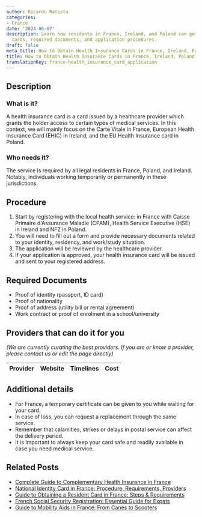 ```yaml
---
author: Ricardo Batista
categories:
- France
date: '2024-06-07'
description: Learn how residents in France, Ireland, and Poland can get health insurance
  cards, required documents, and application procedures.
draft: false
meta_title: How to Obtain Health Insurance Cards in France, Ireland, Poland
title: How to Obtain Health Insurance Cards in France, Ireland, Poland
translationKey: france-health_insurance_card_application
---
```





## Description
### What is it?
A health insurance card is a card issued by a healthcare provider which grants the holder access to certain types of medical services. In this context, we will mainly focus on the Carte Vitale in France, European Health Insurance Card (EHIC) in Ireland, and the EU Health Insurance card in Poland.
### Who needs it?
The service is required by all legal residents in France, Poland, and Ireland. Notably, individuals working temporarily or permanently in these jurisdictions.

## Procedure
1. Start by registering with the local health service: in France with Caisse Primaire d'Assurance Maladie (CPAM), Health Service Executive (HSE) in Ireland and NFZ in Poland.
2. You will need to fill out a form and provide necessary documents related to your identity, residency, and work/study situation.
3. The application will be reviewed by the healthcare provider.
4. If your application is approved, your health insurance card will be issued and sent to your registered address.

## Required Documents
- Proof of identity (passport, ID card)
- Proof of nationality
- Proof of address (utility bill or rental agreement)
- Work contract or proof of enrolment in a school/university

## Providers that can do it for you

_(We are currently curating the best providers. If you are or know a provider, please contact us or edit the page directly)_

| Provider        |     Website     |     Timelines    |       Cost      |
| :-------------: | :-------------: |  :-------------: | :-------------: |

## Additional details
- For France, a temporary certificate can be given to you while waiting for your card.
- In case of loss, you can request a replacement through the same service.
- Remember that calamities, strikes or delays in postal service can affect the delivery period.
- It is important to always keep your card safe and readily available in case you need medical service.


## Related Posts

- [Complete Guide to Complementary Health Insurance in France](https://tramitit.com/guides/france/complementary_health_insurance_application/)
- [National Identity Card in France: Procedure, Requirements, Providers](https://tramitit.com/guides/france/national_identity_card_application/)
- [Guide to Obtaining a Resident Card in France: Steps & Requirements](https://tramitit.com/guides/france/resident_card_application/)
- [French Social Security Registration: Essential Guide for Expats](https://tramitit.com/guides/france/social_security_registration/)
- [Guide to Mobility Aids in France: From Canes to Scooters](https://tramitit.com/guides/france/mobility_aid_application/)